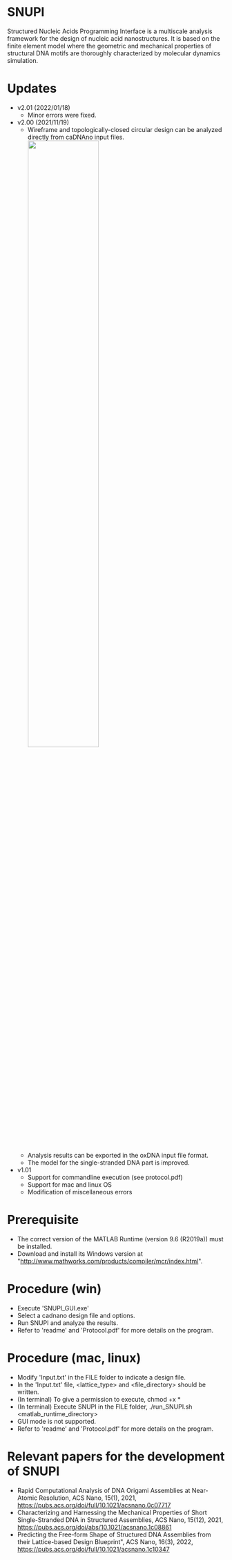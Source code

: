 # SNUPI
  Structured Nucleic Acids Programming Interface is a multiscale analysis framework for the design of nucleic acid nanostructures. It is based on the finite element model where the geometric and mechanical properties of structural DNA motifs are thoroughly characterized by molecular dynamics simulation.  
# Updates
  - v2.01 (2022/01/18)
    * Minor errors were fixed.
  - v2.00 (2021/11/19)
    * Wireframe and topologically-closed circular design can be analyzed directly from caDNAno input files.
        <img src="https://user-images.githubusercontent.com/61811152/142971014-18acfed2-6eab-4378-a5a2-c41b72337fad.png" width="60%" height="60%">
    * Analysis results can be exported in the oxDNA input file format.
    * The model for the single-stranded DNA part is improved.
  - v1.01
    * Support for commandline execution (see protocol.pdf)
    * Support for mac and linux OS
    * Modification of miscellaneous errors

# Prerequisite
  - The correct version of the MATLAB Runtime (version 9.6 (R2019a)) must be installed.
  - Download and install its Windows version at "http://www.mathworks.com/products/compiler/mcr/index.html".

# Procedure (win)
  - Execute 'SNUPI_GUI.exe'
  - Select a cadnano design file and options.
  - Run SNUPI and analyze the results.
  - Refer to 'readme' and 'Protocol.pdf' for more details on the program.
  
# Procedure (mac, linux)
  - Modify 'Input.txt' in the FILE folder to indicate a design file.
  - In the 'Input.txt' file, <lattice_type> and <file_directory> should be written.
  - (In terminal) To give a permission to execute, chmod +x *
  - (In terminal) Execute SNUPI in the FILE folder, ./run_SNUPI.sh <matlab_runtime_directory>
  - GUI mode is not supported.
  - Refer to 'readme' and 'Protocol.pdf' for more details on the program.
  
# Relevant papers for the development of SNUPI
  - Rapid Computational Analysis of DNA Origami Assemblies at Near-Atomic Resolution, ACS Nano, 15(1), 2021, https://pubs.acs.org/doi/full/10.1021/acsnano.0c07717
  - Characterizing and Harnessing the Mechanical Properties of Short Single-Stranded DNA in Structured Assemblies, ACS Nano, 15(12), 2021, https://pubs.acs.org/doi/abs/10.1021/acsnano.1c08861
  - Predicting the Free-form Shape of Structured DNA Assemblies from their Lattice-based Design Blueprint", ACS Nano, 16(3), 2022, https://pubs.acs.org/doi/full/10.1021/acsnano.1c10347
